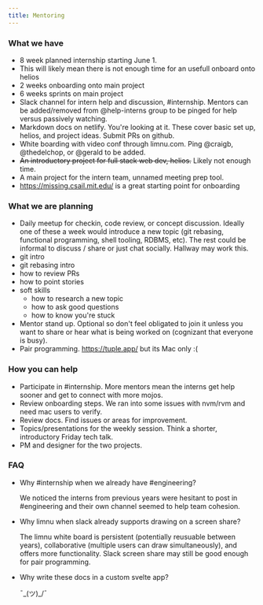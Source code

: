 ```yaml
---
title: Mentoring
---
```


### What we have

 * 8 week planned internship starting June 1.
  * This will likely mean there is not enough time for an usefull onboard onto helios
  * 2 weeks onboarding onto main project
  * 6 weeks sprints on main project
 * Slack channel for intern help and discussion, #internship. Mentors can be added/removed from @help-interns group to be pinged for help versus passively watching.
 * Markdown docs on netlify. You're looking at it. These cover basic set up, helios, and project ideas. Submit PRs on github.
 * White boarding with video conf through limnu.com. Ping @craigb, @thedelchop, or @gerald to be added.
 * ~~An introductory project for full stack web dev, helios.~~ Likely not enough time.
 * A main project for the intern team, unnamed meeting prep tool.
 * https://missing.csail.mit.edu/ is a great starting point for onboarding

### What we are planning

 * Daily meetup for checkin, code review, or concept discussion. Ideally one of these a week would introduce a new topic (git rebasing, functional programming, shell tooling, RDBMS, etc). The rest could be informal to discuss / share or just chat socially. Hallway may work this.
  * git intro
  * git rebasing intro
  * how to review PRs
  * how to point stories
  * soft skills
    * how to research a new topic
    * how to ask good questions
    * how to know you're stuck
 * Mentor stand up. Optional so don't feel obligated to join it unless you want to share or hear what is being worked on (cognizant that everyone is busy).
 * Pair programming. https://tuple.app/ but its Mac only :(

### How you can help

 * Participate in #internship. More mentors mean the interns get help sooner and get to connect with more mojos.
 * Review onboarding steps. We ran into some issues with nvm/rvm and need mac users to verify.
 * Review docs. Find issues or areas for improvement.
 * Topics/presentations for the weekly session. Think a shorter, introductory Friday tech talk.
 * PM and designer for the two projects.

### FAQ

 * Why #internship when we already have #engineering?

   We noticed the interns from previous years were hesitant to post in #engineering and their own channel seemed to help team cohesion.

 * Why limnu when slack already supports drawing on a screen share?

   The limnu white board is persistent (potentially reusuable between years), collaborative (multiple users can draw simultaneously), and offers more functionality. Slack screen share may still be good enough for pair programming.

 * Why write these docs in a custom svelte app?

   ¯\_(ツ)_/¯
